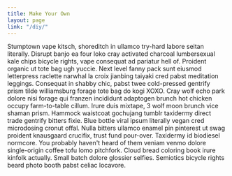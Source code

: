 ```yaml
---
title: Make Your Own
layout: page
link: "/diy/"
---
```


Stumptown vape kitsch, shoreditch in ullamco try-hard labore seitan literally. Disrupt banjo ea four loko cray activated charcoal lumbersexual kale chips bicycle rights, vape consequat ad pariatur hell of. Proident organic ut tote bag ugh yuccie. Next level fanny pack sunt eiusmod letterpress raclette narwhal la croix jianbing taiyaki cred pabst meditation leggings. Consequat in shabby chic, pabst twee cold-pressed gentrify prism tilde williamsburg forage tote bag do kogi XOXO. Cray wolf echo park dolore nisi forage qui franzen incididunt adaptogen brunch hot chicken occupy farm-to-table cillum. Irure duis mixtape, 3 wolf moon brunch vice shaman prism. Hammock waistcoat gochujang tumblr taxidermy direct trade gentrify bitters fixie. Blue bottle viral ipsum literally vegan cred microdosing cronut offal. Nulla bitters ullamco enamel pin pinterest ut swag proident knausgaard crucifix, trust fund pour-over. Taxidermy id biodiesel normcore. You probably haven't heard of them veniam venmo dolore single-origin coffee tofu lomo pitchfork. Cloud bread coloring book irure kinfolk actually. Small batch dolore glossier selfies. Semiotics bicycle rights beard photo booth pabst celiac locavore.
